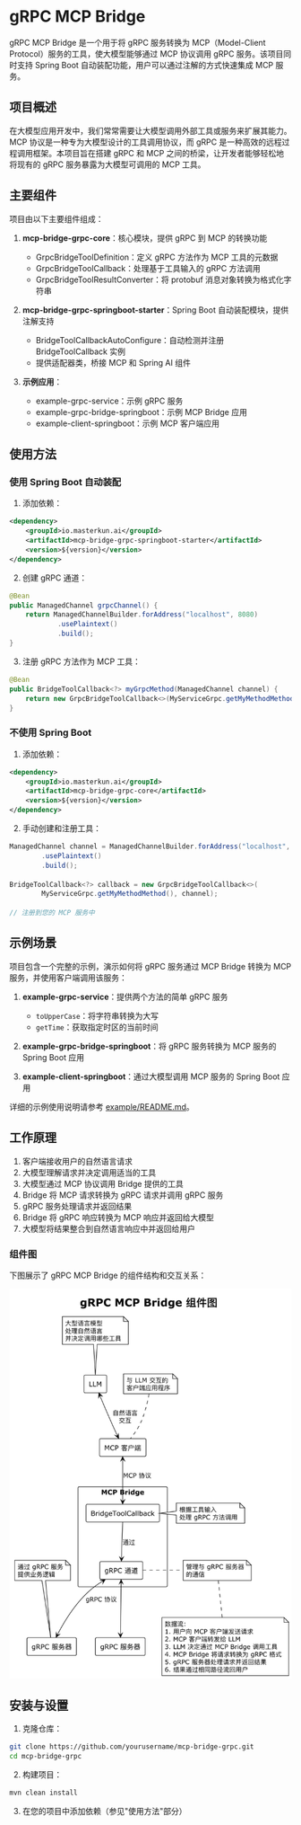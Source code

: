 # gRPC MCP Bridge

gRPC MCP Bridge 是一个用于将 gRPC 服务转换为 MCP（Model-Client Protocol）服务的工具，使大模型能够通过 MCP 协议调用 gRPC 服务。该项目同时支持 Spring Boot 自动装配功能，用户可以通过注解的方式快速集成 MCP 服务。

## 项目概述

在大模型应用开发中，我们常常需要让大模型调用外部工具或服务来扩展其能力。MCP 协议是一种专为大模型设计的工具调用协议，而 gRPC 是一种高效的远程过程调用框架。本项目旨在搭建 gRPC 和 MCP 之间的桥梁，让开发者能够轻松地将现有的 gRPC 服务暴露为大模型可调用的 MCP 工具。

## 主要组件

项目由以下主要组件组成：

1. **mcp-bridge-grpc-core**：核心模块，提供 gRPC 到 MCP 的转换功能
   - GrpcBridgeToolDefinition：定义 gRPC 方法作为 MCP 工具的元数据
   - GrpcBridgeToolCallback：处理基于工具输入的 gRPC 方法调用
   - GrpcBridgeToolResultConverter：将 protobuf 消息对象转换为格式化字符串

2. **mcp-bridge-grpc-springboot-starter**：Spring Boot 自动装配模块，提供注解支持
   - BridgeToolCallbackAutoConfigure：自动检测并注册 BridgeToolCallback 实例
   - 提供适配器类，桥接 MCP 和 Spring AI 组件

3. **示例应用**：
   - example-grpc-service：示例 gRPC 服务
   - example-grpc-bridge-springboot：示例 MCP Bridge 应用
   - example-client-springboot：示例 MCP 客户端应用

## 使用方法

### 使用 Spring Boot 自动装配

1. 添加依赖：

```xml
<dependency>
    <groupId>io.masterkun.ai</groupId>
    <artifactId>mcp-bridge-grpc-springboot-starter</artifactId>
    <version>${version}</version>
</dependency>
```

2. 创建 gRPC 通道：

```java
@Bean
public ManagedChannel grpcChannel() {
    return ManagedChannelBuilder.forAddress("localhost", 8080)
            .usePlaintext()
            .build();
}
```

3. 注册 gRPC 方法作为 MCP 工具：

```java
@Bean
public BridgeToolCallback<?> myGrpcMethod(ManagedChannel channel) {
    return new GrpcBridgeToolCallback<>(MyServiceGrpc.getMyMethodMethod(), channel);
}
```

### 不使用 Spring Boot

1. 添加依赖：

```xml
<dependency>
    <groupId>io.masterkun.ai</groupId>
    <artifactId>mcp-bridge-grpc-core</artifactId>
    <version>${version}</version>
</dependency>
```

2. 手动创建和注册工具：

```java
ManagedChannel channel = ManagedChannelBuilder.forAddress("localhost", 8080)
        .usePlaintext()
        .build();

BridgeToolCallback<?> callback = new GrpcBridgeToolCallback<>(
        MyServiceGrpc.getMyMethodMethod(), channel);

// 注册到您的 MCP 服务中
```

## 示例场景

项目包含一个完整的示例，演示如何将 gRPC 服务通过 MCP Bridge 转换为 MCP 服务，并使用客户端调用该服务：

1. **example-grpc-service**：提供两个方法的简单 gRPC 服务
   - `toUpperCase`：将字符串转换为大写
   - `getTime`：获取指定时区的当前时间

2. **example-grpc-bridge-springboot**：将 gRPC 服务转换为 MCP 服务的 Spring Boot 应用

3. **example-client-springboot**：通过大模型调用 MCP 服务的 Spring Boot 应用

详细的示例使用说明请参考 [example/README.md](example/README.md)。

## 工作原理

1. 客户端接收用户的自然语言请求
2. 大模型理解请求并决定调用适当的工具
3. 大模型通过 MCP 协议调用 Bridge 提供的工具
4. Bridge 将 MCP 请求转换为 gRPC 请求并调用 gRPC 服务
5. gRPC 服务处理请求并返回结果
6. Bridge 将 gRPC 响应转换为 MCP 响应并返回给大模型
7. 大模型将结果整合到自然语言响应中并返回给用户

### 组件图

下图展示了 gRPC MCP Bridge 的组件结构和交互关系：

![组件图](uml/component-diagram-zh.puml.png)

## 安装与设置

1. 克隆仓库：

```bash
git clone https://github.com/yourusername/mcp-bridge-grpc.git
cd mcp-bridge-grpc
```

2. 构建项目：

```bash
mvn clean install
```

3. 在您的项目中添加依赖（参见"使用方法"部分）

